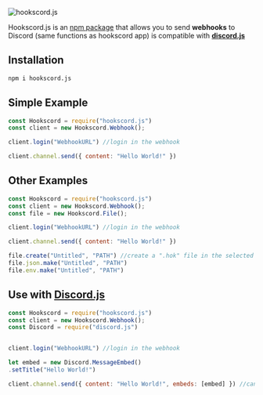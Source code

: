 ![hookscord.js](https://cdn.discordapp.com/attachments/839189307637497890/996372029420863488/Hookscord.js_ICON.png)

Hookscord.js is an [npm package](https://www.npmjs.com/) that allows you to send **webhooks** to Discord (same functions as hookscord app) is compatible with [**discord.js**](https://www.npmjs.com/package/discord.js)

## Installation



```bash
npm i hookscord.js
```

## Simple Example

```javascript
const Hookscord = require("hookscord.js")
const client = new Hookscord.Webhook();

client.login("WebhookURL") //login in the webhook

client.channel.send({ content: "Hello World!" })
```
## Other Examples
```javascript
const Hookscord = require("hookscord.js")
const client = new Hookscord.Webhook();
const file = new Hookscord.File();

client.login("WebhookURL") //login in the webhook

client.channel.send({ content: "Hello World!" })

file.create("Untitled", "PATH") //create a ".hok" file in the selected path
file.json.make("Untitled", "PATH")
file.env.make("Untitled", "PATH")
```
## Use with [Discord.js](https://www.npmjs.com/package/discord.js)
```javascript
const Hookscord = require("hookscord.js")
const client = new Hookscord.Webhook();
const Discord = require("discord.js")


client.login("WebhookURL") //login in the webhook

let embed = new Discord.MessageEmbed()
.setTitle("Hello World!")

client.channel.send({ content: "Hello World!", embeds: [embed] }) //cant send only embed, require content
```